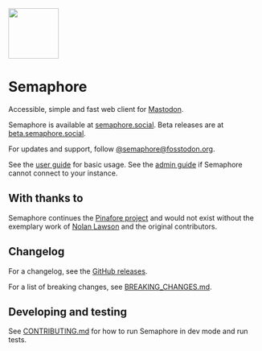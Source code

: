 <img height="100" width="100" src="https://user-images.githubusercontent.com/2445413/213867232-8bd90121-8812-446e-8c2f-d4000388d449.png" alt=""/> 

# Semaphore

Accessible, simple and fast web client for [Mastodon](https://joinmastodon.org).

Semaphore is available at [semaphore.social](https://semaphore.social). Beta releases are at [beta.semaphore.social](https://beta.semaphore.social).

For updates and support, follow [@semaphore@fosstodon.org](https://fosstodon.org/@semaphore).

See the [user guide](https://github.com/NickColley/semaphore/blob/main/docs/User-Guide.md) for basic usage. See the [admin guide](https://github.com/NickColley/semaphore/blob/main/docs/Admin-Guide.md) if Semaphore cannot connect to your instance.

## With thanks to

Semaphore continues the [Pinafore project](https://github.com/nolanlawson/pinafore) and would not exist without the exemplary work of [Nolan Lawson](https://nolanlawson.com/) and the original contributors.

## Changelog

For a changelog, see the [GitHub releases](http://github.com/NickColley/semaphore/releases/).

For a list of breaking changes, see [BREAKING_CHANGES.md](https://github.com/NickColley/semaphore/blob/main/BREAKING_CHANGES.md).

## Developing and testing

See [CONTRIBUTING.md](https://github.com/NickColley/semaphore/blob/main/CONTRIBUTING.md) for
how to run Semaphore in dev mode and run tests.
